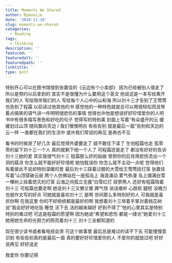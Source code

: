```yaml
---
title: Moments We Shared
author: Bymunije
date: '2018-11-18'
slug: moments-we-shared
categories:
  - Reading
tags:
  - thinking
description: ''
featured: ''
featuredalt: ''
featuredpath: ''
linktitle: ''
type: post
---
```

特别开心可以在图书馆借到张嘉佳的《云边有个小卖部》 因为已经被别人借走了  所以是预约以后拿到的  其实不是很懂为什么要用这个英文 他说这是一本写给离开我们的人 写给陪伴我们的人 写给每个人心中的山和海 所以刘十三才告别了王莺莺 也告别了程霜  以前读过他其他的书  感觉他的一种特色就是总可以用很轻松而且带着点搞笑的语气讲一件明明很悲伤的事情 觉得也许他是想说好好珍惜爱你的人吧  书中有很多描写景色和好吃的句子 觉得写的特别美  封面上写着“有朵盛开的云  缓缓划过山顶  随风飘向天边 / 我们慢慢明白 有些告别 就是最后一面”告别和天边的云一样 一直都在我们的生活中 或许我们常说的再见 是再也不见

看书的时候哭了好几次 最后觉得外婆要走了 就不敢往下读了 生怕程霜也走 孤零零的留下刘十三一个人 真的就剩下他一个人了 可程霜还是走了 都没有好好的告诉刘十三她的爱  其实我很气刘十三 程霜那么好的姑娘  曾把你的后背用悲伤烫出一个洞的菇凉 你怎么就不能好好珍惜呢 她怕耽误你 你怎么就不主动一点呢 觉得他们有着彼此不说却特别温暖的爱 最后刘十三踩着过膝的大雪给王莺莺挂灯笼  张嘉佳写着“山顶穿破云层 两个人仿佛站在一座孤岛上 海浪涌动 雾气弥漫 岛上铺满白雪 一棵树上挂着熄灭的灯笼 云海之间孤立无援”白雪红灯 寂寥两人 还好有程霜陪着刘十三 可程霜也要走啊 她说刘十三又懒又傻 脾气怪 说话难听 心肠软 腿短 没魄力也就作文写的好点 可她就是喜欢刘十三 是啊  世间那么多特别好的人 可我就是喜欢你啊 在我这里 你的不好统统都是最好的啊  我想着刘十三举着手掌对着桃花树 说“我会好好地吃饭 睡觉 活下去 活的越来越好 好到不得了”他的心里其实是特别特别的难过吧 可这是程霜的愿望啊  因为她说“希望和悲伤 都是一缕光”她爱刘十三 她用她生命的光努力的照亮着刘十三  刘十三全都知道的

现在很少读书或者看电视会哭  可这个故事里 最后总是难过的读不下去 可能慢慢意识到 有些告别真的是最后一面  真的要好好珍惜爱你的人  不爱你的就放过吧 好好说再见 好好送走 

我爱你  你要记得
